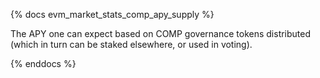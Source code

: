 {% docs evm_market_stats_comp_apy_supply %}

The APY one can expect based on COMP governance tokens distributed (which in turn can be staked elsewhere, or used in voting).

{% enddocs %}
